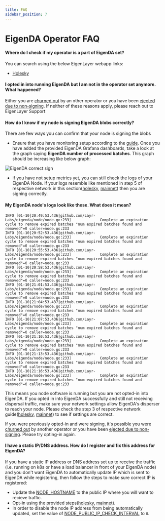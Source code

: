 ```yaml
---
title: FAQ
sidebar_position: 7
---
```


# EigenDA Operator FAQ

#### Where do I check if my operator is a part of EigenDA set?

You can search using the below EigenLayer webapp links:

* [Holesky](https://holesky.eigenlayer.xyz/avs/eigenda)

#### I opted in into running EigenDA but I am not in the operator set anymore. What happened?

Either you are [churned out](./overview.md#eigenda-churn-approver) by an other
operator or you have been [ejected due to non-signing](./ejection-non-signing.md).
If neither of these reasons apply, please reach out to EigenLayer Support

#### How do I know if my node is signing EigenDA blobs correctly?

There are few ways you can confirm that your node is signing the blobs

* Ensure that you have monitoring setup according to the
 [guide](./eigenda-metrics-and-monitoring.md). Once you have added the provided
 EigenDA Grafana dashboards, take a look at the graph saying **EigenDA number
 of processed batches**. This graph should be increasing like below graph:

 ![EigenDA correct sign](/img/operator-guides/avs-installation-and-registration/eigenda-operator-guide/eigenda-correct-sign.png)

* If you have not setup metrics yet, you can still check the logs of your
  EigenDA Node. If your logs resemble like mentioned in step 5 of respective network in this
  section([holesky](./networks/holesky.mdx), [mainnet](./networks/mainnet.md))
  then you are signing correctly.

#### My EigenDA node's logs look like these. What does it mean?

```
INFO [01-10|20:49:53.436|github.com/Layr-Labs/eigenda/node/node.go:233]             Complete an expiration cycle to remove expired batches "num expired batches found and removed"=0 caller=node.go:233
INFO [01-10|20:52:53.436|github.com/Layr-Labs/eigenda/node/node.go:233]             Complete an expiration cycle to remove expired batches "num expired batches found and removed"=0 caller=node.go:233
INFO [01-10|20:55:53.436|github.com/Layr-Labs/eigenda/node/node.go:233]             Complete an expiration cycle to remove expired batches "num expired batches found and removed"=0 caller=node.go:233
INFO [01-10|20:58:53.436|github.com/Layr-Labs/eigenda/node/node.go:233]             Complete an expiration cycle to remove expired batches "num expired batches found and removed"=0 caller=node.go:233
INFO [01-10|21:01:53.436|github.com/Layr-Labs/eigenda/node/node.go:233]             Complete an expiration cycle to remove expired batches "num expired batches found and removed"=0 caller=node.go:233
INFO [01-10|21:04:53.437|github.com/Layr-Labs/eigenda/node/node.go:233]             Complete an expiration cycle to remove expired batches "num expired batches found and removed"=0 caller=node.go:233
INFO [01-10|21:07:53.436|github.com/Layr-Labs/eigenda/node/node.go:233]             Complete an expiration cycle to remove expired batches "num expired batches found and removed"=0 caller=node.go:233
INFO [01-10|21:10:53.436|github.com/Layr-Labs/eigenda/node/node.go:233]             Complete an expiration cycle to remove expired batches "num expired batches found and removed"=0 caller=node.go:233
INFO [01-10|21:13:53.436|github.com/Layr-Labs/eigenda/node/node.go:233]             Complete an expiration cycle to remove expired batches "num expired batches found and removed"=0 caller=node.go:233
INFO [01-10|21:16:53.436|github.com/Layr-Labs/eigenda/node/node.go:233]             Complete an expiration cycle to remove expired batches "num expired batches found and removed"=0 caller=node.go:233
```

This means you node software is running but you are not opted-in into EigenDA.
If you opted in into EigenDA successfully and still not receiving dispersal
traffic, make sure your network settings allow EigenDA's disperser to reach your
node. Please check the step 3 of respective network
guide([holesky](./networks/holesky),
[mainnet](./networks/mainnet)) to see if settings are
correct.

If you were previously opted-in and were signing, it's possible you were [churned
out](./overview#eigenda-churn-approver) by another operator or you have been
[ejected due to non-signing](./ejection-non-signing.md). Please try opting-in
again.

#### I have a static IP/DNS address. How do I register and fix this address for EigenDA?

If you have a static IP address or DNS address set up to receive the traffic 
(i.e. running on k8s or have a load balancer in front of your EigenDA node)
and you don't want EigenDA to automatically update IP which is sent to EigenDA
while registering, then follow the steps to make sure correct IP is registered:

* Update the [NODE_HOSTNAME](https://github.com/Layr-Labs/eigenda-operator-setup/blob/v0.6.0/holesky/.env.example#L71) to the public IP where you will want to recieve traffic.
* Opt-in using the provided steps([holesky](./networks/holesky), [mainnet](./networks/mainnet)).
* In order to disable the node IP address from being automatically updated, set the value of [NODE_PUBLIC_IP_CHECK_INTERVAL](https://github.com/Layr-Labs/eigenda-operator-setup/blob/v0.6.0/holesky/.env.example#L65) to `0`.
